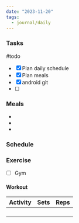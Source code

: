 ```yaml
---
date: "2023-11-20"
tags:
  - journal/daily
---
```

### Tasks
#todo 
- [x] Plan daily schedule
- [x] Plan meals
- [x] android git
- [ ] 

### Meals
- 
- 
- 

### Schedule

### Exercise
- [ ] Gym 
#### Workout
| Activity | Sets | Reps |
| ---- | ---- | -------- |
|      |      |          |
|      |      |          |
|      |      |          |
|      |      |          |


